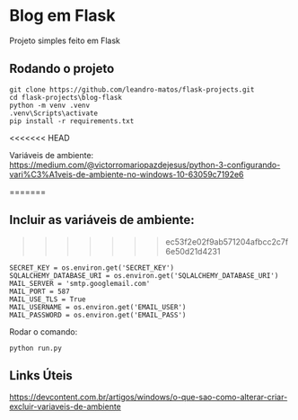 # Blog em Flask

Projeto simples feito em Flask

## Rodando o projeto

```
git clone https://github.com/leandro-matos/flask-projects.git
cd flask-projects\blog-flask
python -m venv .venv
.venv\Scripts\activate
pip install -r requirements.txt
```
<<<<<<< HEAD

Variáveis de ambiente: https://medium.com/@victorromariopazdejesus/python-3-configurando-vari%C3%A1veis-de-ambiente-no-windows-10-63059c7192e6

=======
## Incluir as variáveis de ambiente:
>>>>>>> ec53f2e02f9ab571204afbcc2c7f6e50d21d4231
```
SECRET_KEY = os.environ.get('SECRET_KEY')
SQLALCHEMY_DATABASE_URI = os.environ.get('SQLALCHEMY_DATABASE_URI')
MAIL_SERVER = 'smtp.googlemail.com'
MAIL_PORT = 587
MAIL_USE_TLS = True
MAIL_USERNAME = os.environ.get('EMAIL_USER')
MAIL_PASSWORD = os.environ.get('EMAIL_PASS')
```

Rodar o comando:
```
python run.py
```

## **Links Úteis**
https://devcontent.com.br/artigos/windows/o-que-sao-como-alterar-criar-excluir-variaveis-de-ambiente
